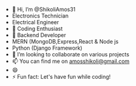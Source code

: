 - 👋 Hi, I’m @ShikoliAmos31
- Electronics Technician
- Electrical Engineer
- 👀 Coding Enthusiast
- 🌱 Backend Developer
- MERN (MongoDB,Express,React & Node js
- Python (Django Framework)
- 💞️ I’m looking to collaborate on various projects
- 📫 You can find me on amosshikoli@gmail.com
- 😄 
- ⚡ Fun fact: Let's have fun while coding!

<!---
ShikoliAmos31/ShikoliAmos31 is a ✨ special ✨ repository because its `README.md` (this file) appears on your GitHub profile.
You can click the Preview link to take a look at your changes.
--->
